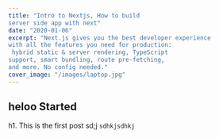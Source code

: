 ```yaml
---
title: "Intro to Nextjs, How to build 
server side app with next"
date: "2020-01-06"
excerpt: "Next.js gives you the best developer experience 
with all the features you need for production:
 hybrid static & server rendering, TypeScript 
support, smart bundling, route pre-fetching,
and more. No config needed."
cover_image: "/images/laptop.jpg"
---
```


## heloo Started

h1. This is the first post
sd;j
`sdhkjsdhkj`
